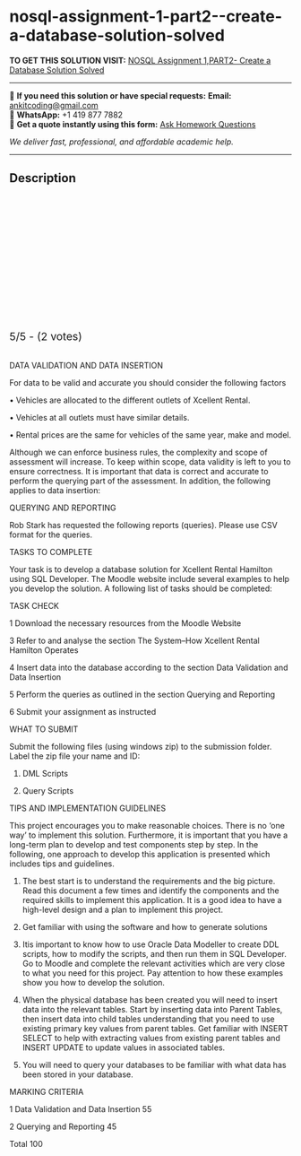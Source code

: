 # nosql-assignment-1-part2--create-a-database-solution-solved
**TO GET THIS SOLUTION VISIT:** [NOSQL Assignment 1,PART2- Create a Database Solution Solved](https://www.ankitcodinghub.com/product/sql-assignment-1-part2-create-a-database-solution-lo-12-solved/)


---

📩 **If you need this solution or have special requests:** **Email:** ankitcoding@gmail.com  
📱 **WhatsApp:** +1 419 877 7882  
📄 **Get a quote instantly using this form:** [Ask Homework Questions](https://www.ankitcodinghub.com/services/ask-homework-questions/)

*We deliver fast, professional, and affordable academic help.*

---

<h2>Description</h2>



<div class="kk-star-ratings kksr-auto kksr-align-center kksr-valign-top" data-payload="{&quot;align&quot;:&quot;center&quot;,&quot;id&quot;:&quot;116633&quot;,&quot;slug&quot;:&quot;default&quot;,&quot;valign&quot;:&quot;top&quot;,&quot;ignore&quot;:&quot;&quot;,&quot;reference&quot;:&quot;auto&quot;,&quot;class&quot;:&quot;&quot;,&quot;count&quot;:&quot;2&quot;,&quot;legendonly&quot;:&quot;&quot;,&quot;readonly&quot;:&quot;&quot;,&quot;score&quot;:&quot;5&quot;,&quot;starsonly&quot;:&quot;&quot;,&quot;best&quot;:&quot;5&quot;,&quot;gap&quot;:&quot;4&quot;,&quot;greet&quot;:&quot;Rate this product&quot;,&quot;legend&quot;:&quot;5\/5 - (2 votes)&quot;,&quot;size&quot;:&quot;24&quot;,&quot;title&quot;:&quot;NOSQL Assignment 1,PART2- Create a Database Solution Solved&quot;,&quot;width&quot;:&quot;138&quot;,&quot;_legend&quot;:&quot;{score}\/{best} - ({count} {votes})&quot;,&quot;font_factor&quot;:&quot;1.25&quot;}">

<div class="kksr-stars">

<div class="kksr-stars-inactive">
            <div class="kksr-star" data-star="1" style="padding-right: 4px">


<div class="kksr-icon" style="width: 24px; height: 24px;"></div>
        </div>
            <div class="kksr-star" data-star="2" style="padding-right: 4px">


<div class="kksr-icon" style="width: 24px; height: 24px;"></div>
        </div>
            <div class="kksr-star" data-star="3" style="padding-right: 4px">


<div class="kksr-icon" style="width: 24px; height: 24px;"></div>
        </div>
            <div class="kksr-star" data-star="4" style="padding-right: 4px">


<div class="kksr-icon" style="width: 24px; height: 24px;"></div>
        </div>
            <div class="kksr-star" data-star="5" style="padding-right: 4px">


<div class="kksr-icon" style="width: 24px; height: 24px;"></div>
        </div>
    </div>

<div class="kksr-stars-active" style="width: 138px;">
            <div class="kksr-star" style="padding-right: 4px">


<div class="kksr-icon" style="width: 24px; height: 24px;"></div>
        </div>
            <div class="kksr-star" style="padding-right: 4px">


<div class="kksr-icon" style="width: 24px; height: 24px;"></div>
        </div>
            <div class="kksr-star" style="padding-right: 4px">


<div class="kksr-icon" style="width: 24px; height: 24px;"></div>
        </div>
            <div class="kksr-star" style="padding-right: 4px">


<div class="kksr-icon" style="width: 24px; height: 24px;"></div>
        </div>
            <div class="kksr-star" style="padding-right: 4px">


<div class="kksr-icon" style="width: 24px; height: 24px;"></div>
        </div>
    </div>
</div>


<div class="kksr-legend" style="font-size: 19.2px;">
            5/5 - (2 votes)    </div>
    </div>
&nbsp;

DATA VALIDATION AND DATA INSERTION

For data to be valid and accurate you should consider the following factors

• Vehicles are allocated to the different outlets of Xcellent Rental.

• Vehicles at all outlets must have similar details.

• Rental prices are the same for vehicles of the same year, make and model.

Although we can enforce business rules, the complexity and scope of assessment will increase. To keep within scope, data validity is left to you to ensure correctness. It is important that data is correct and accurate to perform the querying part of the assessment. In addition, the following applies to data insertion:

QUERYING AND REPORTING

Rob Stark has requested the following reports (queries). Please use CSV format for the queries.

TASKS TO COMPLETE

Your task is to develop a database solution for Xcellent Rental Hamilton using SQL Developer. The Moodle website include several examples to help you develop the solution. A following list of tasks should be completed:

TASK CHECK

1 Download the necessary resources from the Moodle Website

3 Refer to and analyse the section The System–How Xcellent Rental Hamilton Operates

4 Insert data into the database according to the section Data Validation and Data Insertion

5 Perform the queries as outlined in the section Querying and Reporting

6 Submit your assignment as instructed

WHAT TO SUBMIT

Submit the following files (using windows zip) to the submission folder. Label the zip file your name and ID:

1. DML Scripts

2. Query Scripts

TIPS AND IMPLEMENTATION GUIDELINES

This project encourages you to make reasonable choices. There is no ‘one way’ to implement this solution. Furthermore, it is important that you have a long-term plan to develop and test components step by step. In the following, one approach to develop this application is presented which includes tips and guidelines.

1. The best start is to understand the requirements and the big picture. Read this document a few times and identify the components and the required skills to implement this application. It is a good idea to have a high-level design and a plan to implement this project.

2. Get familiar with using the software and how to generate solutions

3. Itis important to know how to use Oracle Data Modeller to create DDL scripts, how to modify the scripts, and then run them in SQL Developer. Go to Moodle and complete the relevant activities which are very close to what you need for this project. Pay attention to how these examples show you how to develop the solution.

4. When the physical database has been created you will need to insert data into the relevant tables. Start by inserting data into Parent Tables, then insert data into child tables understanding that you need to use existing primary key values from parent tables. Get familiar with INSERT SELECT to help with extracting values from existing parent tables and INSERT UPDATE to update values in associated tables.

5. You will need to query your databases to be familiar with what data has been stored in your database.

MARKING CRITERIA

1 Data Validation and Data Insertion 55

2 Querying and Reporting 45

Total 100
